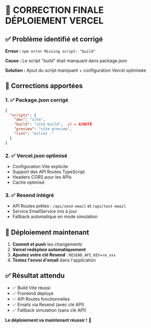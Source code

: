 # 🚀 CORRECTION FINALE DÉPLOIEMENT VERCEL

## ✅ Problème identifié et corrigé

**Erreur :** `npm error Missing script: "build"`

**Cause :** Le script "build" était manquant dans package.json

**Solution :** Ajout du script manquant + configuration Vercel optimisée

## 🔧 Corrections apportées

### 1. ✅ Package.json corrigé
```json
{
  "scripts": {
    "dev": "vite",
    "build": "vite build",  // ← AJOUTÉ
    "preview": "vite preview",
    "lint": "eslint ."
  }
}
```

### 2. ✅ Vercel.json optimisé
- Configuration Vite explicite
- Support des API Routes TypeScript
- Headers CORS pour les APIs
- Cache optimisé

### 3. ✅ Resend intégré
- API Routes prêtes : `/api/send-email` et `/api/test-email`
- Service EmailService mis à jour
- Fallback automatique en mode simulation

## 🚀 Déploiement maintenant

1. **Commit et push** les changements
2. **Vercel redéploie automatiquement**
3. **Ajoutez votre clé Resend** : `RESEND_API_KEY=re_xxx`
4. **Testez l'envoi d'email** dans l'application

## ✅ Résultat attendu

- ✅ Build Vite réussi
- ✅ Frontend déployé
- ✅ API Routes fonctionnelles
- ✅ Emails via Resend (avec clé API)
- ✅ Fallback simulation (sans clé API)

**Le déploiement va maintenant réussir !** 🎉